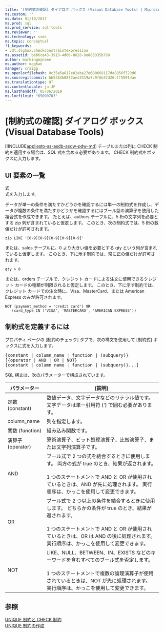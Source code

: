 ```yaml
---
title: '[制約式の確認] ダイアログ ボックス (Visual Database Tools) | Microsoft Docs'
ms.custom: ''
ms.date: 01/19/2017
ms.prod: sql
ms.prod_service: sql-tools
ms.reviewer: ''
ms.technology: ssms
ms.topic: conceptual
f1_keywords:
- vdt.dlgbox.checkconstraintexpression
ms.assetid: beb6ce43-3913-4d66-8826-8e885335b790
author: markingmyname
ms.author: maghan
manager: craigg
ms.openlocfilehash: 0c35a5a617e02eba27e608668117da8856f720d6
ms.sourcegitcommit: bb5484b08f2aed3319a7c9f6b32d26cff5591dae
ms.translationtype: HT
ms.contentlocale: ja-JP
ms.lasthandoff: 05/06/2019
ms.locfileid: "65090783"
---
```

# <a name="check-constraint-expression-dialog-box-visual-database-tools"></a>[制約式の確認] ダイアログ ボックス (Visual Database Tools)
[!INCLUDE[appliesto-ss-asdb-asdw-pdw-md](../../includes/appliesto-ss-asdb-asdw-pdw-md.md)]
テーブルまたは列に CHECK 制約を適用する場合は、SQL 式を含める必要があります。 CHECK 制約式をボックスに入力します。  
  
## <a name="uielement-list"></a>UI 要素の一覧  
式  
式を入力します。  
  
データが単一の条件を満たすかどうかを確認するには単一の制約式を作成し、データが複数の条件を満たすかどうかを確認するにはブール型の演算子を使用した複合式を作成できます。 たとえば、authors テーブルに、5 桁の文字列を必要とする zip 列が含まれていると仮定します。 このとき、次の制約式では、5 桁の数値だけが許可されます。  
  
```  
zip LIKE '[0-9][0-9][0-9][0-9][0-9]'  
```  
  
または、sales テーブルに、0 より大きい値を必要とする qty という列が含まれていると仮定します。 このとき、下に示す制約では、常に正の値だけが許可されます。  
  
```  
qty > 0  
```  
  
または、orders テーブルで、クレジット カードによる注文に使用できるクレジット カードの種類が制限されると仮定します。 このとき、下に示す制約では、クレジット カードでの注文時に、Visa、MasterCard、または American Express のみが許可されます。  
  
```  
NOT (payment_method = 'credit card') OR  
   (card_type IN ('VISA', 'MASTERCARD', 'AMERICAN EXPRESS'))  
```  
  
## <a name="to-define-a-constraint-expression"></a>制約式を定義するには  
プロパティ ページの [制約のチェック] タブで、次の構文を使用して [制約式] ボックスに式を入力します。  
  
<pre>{constant | column_name | function | (subquery)}  
[{operator | AND | OR | NOT}  
{constant | column_name | function | (subquery)}...]</pre>  
  
SQL 構文は、次のパラメーターで構成されています。  
  
|パラメーター|[説明]|  
|-------------|---------------|  
|定数 (constant)|数値データ、文字データなどのリテラル値です。 文字データは単一引用符 (') で囲む必要があります。|  
|column_name|列を指定します。|  
|関数 (function)|組み込み関数です。|  
|演算子 (operator)|算術演算子、ビット処理演算子、比較演算子、または文字列演算子です。|  
|AND|ブール式で 2 つの式を結合するときに使用します。 両方の式が true のとき、結果が返されます。<br /><br />1 つのステートメントで AND と OR が使用されているときは、AND が先に処理されます。 実行順序は、かっこを使用して変更できます。|  
|OR|ブール式で 2 つ以上の条件を結合するときに使用します。 どちらかの条件が true のとき、結果が返されます。<br /><br />1 つのステートメントで AND と OR が使用されているときは、OR は AND の後に処理されます。 実行順序は、かっこを使用して変更できます。|  
|NOT|LIKE、NULL、BETWEEN、IN、EXISTS などのキーワードを含むすべてのブール式を否定します。<br /><br />1 つのステートメントで複数の論理演算子が使用されているときは、NOT が先に処理されます。 実行順序は、かっこを使用して変更できます。|  
  
## <a name="see-also"></a>参照  
[UNIQUE 制約と CHECK 制約](../../relational-databases/tables/unique-constraints-and-check-constraints.md)  
[UNIQUE 制約の作成](../../relational-databases/tables/create-unique-constraints.md)  
  
